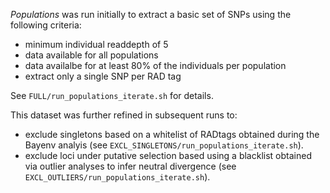 
*Populations* was run initially to extract a basic set of SNPs using the following criteria:
 - minimum individual readdepth of 5
 - data available for all populations
 - data availalbe for at least 80% of the individuals per population
 - extract only a single SNP per RAD tag

See `FULL/run_populations_iterate.sh` for details.

This dataset was further refined in subsequent runs to:
 - exclude singletons based on a whitelist of RADtags obtained during the Bayenv analyis (see `EXCL_SINGLETONS/run_populations_iterate.sh`).
 - exclude loci under putative selection based using a blacklist obtained via outlier analyses to infer neutral divergence (see `EXCL_OUTLIERS/run_populations_iterate.sh`). 
